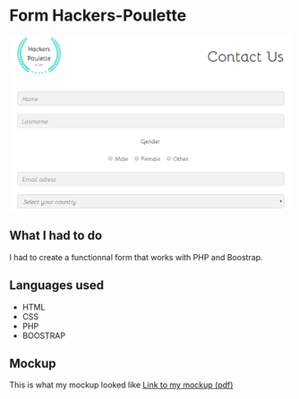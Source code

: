 # Form Hackers-Poulette
![WebPage](assets/img/site.png)

## What I had to do 
I had to create a functionnal form that works with PHP and Boostrap.

## Languages used
* HTML
* CSS
* PHP
* BOOSTRAP

## Mockup
This is what my mockup looked like
[Link to my mockup (pdf)](assets/img/mockup.pdf)
